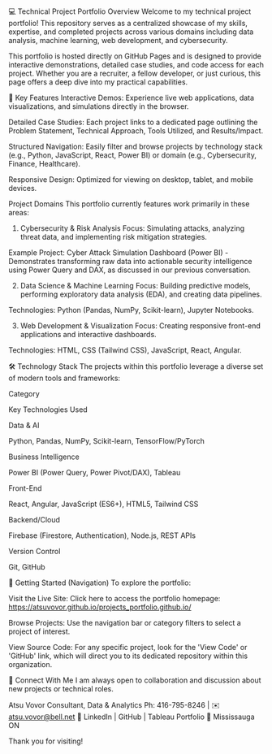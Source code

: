 💻 Technical Project Portfolio
Overview
Welcome to my technical project portfolio! This repository serves as a centralized showcase of my skills, expertise, and completed projects across various domains including data analysis, machine learning, web development, and cybersecurity.

This portfolio is hosted directly on GitHub Pages and is designed to provide interactive demonstrations, detailed case studies, and code access for each project. Whether you are a recruiter, a fellow developer, or just curious, this page offers a deep dive into my practical capabilities.

🚀 Key Features
Interactive Demos: Experience live web applications, data visualizations, and simulations directly in the browser.

Detailed Case Studies: Each project links to a dedicated page outlining the Problem Statement, Technical Approach, Tools Utilized, and Results/Impact.

Structured Navigation: Easily filter and browse projects by technology stack (e.g., Python, JavaScript, React, Power BI) or domain (e.g., Cybersecurity, Finance, Healthcare).

Responsive Design: Optimized for viewing on desktop, tablet, and mobile devices.

Project Domains
This portfolio currently features work primarily in these areas:

1. Cybersecurity & Risk Analysis
Focus: Simulating attacks, analyzing threat data, and implementing risk mitigation strategies.

Example Project: Cyber Attack Simulation Dashboard (Power BI) - Demonstrates transforming raw data into actionable security intelligence using Power Query and DAX, as discussed in our previous conversation.

2. Data Science & Machine Learning
Focus: Building predictive models, performing exploratory data analysis (EDA), and creating data pipelines.

Technologies: Python (Pandas, NumPy, Scikit-learn), Jupyter Notebooks.

3. Web Development & Visualization
Focus: Creating responsive front-end applications and interactive dashboards.

Technologies: HTML, CSS (Tailwind CSS), JavaScript, React, Angular.

🛠️ Technology Stack
The projects within this portfolio leverage a diverse set of modern tools and frameworks:

Category

Key Technologies Used

Data & AI

Python, Pandas, NumPy, Scikit-learn, TensorFlow/PyTorch

Business Intelligence

Power BI (Power Query, Power Pivot/DAX), Tableau

Front-End

React, Angular, JavaScript (ES6+), HTML5, Tailwind CSS

Backend/Cloud

Firebase (Firestore, Authentication), Node.js, REST APIs

Version Control

Git, GitHub

🏃 Getting Started (Navigation)
To explore the portfolio:

Visit the Live Site: Click here to access the portfolio homepage: https://atsuvovor.github.io/projects_portfolio.github.io/

Browse Projects: Use the navigation bar or category filters to select a project of interest.

View Source Code: For any specific project, look for the 'View Code' or 'GitHub' link, which will direct you to its dedicated repository within this organization.

🤝 Connect With Me
I am always open to collaboration and discussion about new projects or technical roles.

Atsu Vovor
Consultant, Data & Analytics 
Ph: 416-795-8246 | ✉️ atsu.vovor@bell.net
🔗 LinkedIn | GitHub | Tableau Portfolio
📍 Mississauga ON 

Thank you for visiting!
